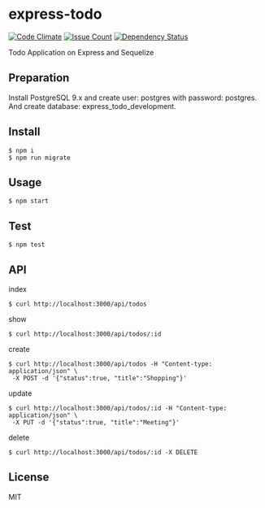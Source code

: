 # express-todo

[![Code Climate](https://codeclimate.com/github/cncgl/express-todo/badges/gpa.svg)](https://codeclimate.com/github/cncgl/express-todo)
[![Issue Count](https://codeclimate.com/github/cncgl/express-todo/badges/issue_count.svg)](https://codeclimate.com/github/cncgl/express-todo)
[![Dependency Status](https://gemnasium.com/cncgl/express-todo.svg)](https://gemnasium.com/cncgl/express-todo)


Todo Application on Express and Sequelize

## Preparation

Install PostgreSQL 9.x and create user: postgres with password: postgres.
And create database: express_todo_development.


## Install
```
$ npm i
$ npm run migrate
```

## Usage
```
$ npm start
```

## Test
```
$ npm test
```

## API
index
```
$ curl http://localhost:3000/api/todos
```

show
```
$ curl http://localhost:3000/api/todos/:id
```

create
```
$ curl http://localhost:3000/api/todos -H "Content-type: application/json" \
 -X POST -d '{"status":true, "title":"Shopping"}'
```

update
```
$ curl http://localhost:3000/api/todos/:id -H "Content-type: application/json" \
 -X PUT -d '{"status":true, "title":"Meeting"}'
```

delete
```
$ curl http://localhost:3000/api/todos/:id -X DELETE
```

## License
MIT